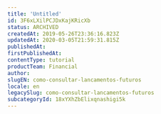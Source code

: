 ```yaml
---
title: 'Untitled'
id: 3F6xLXilPCJDxKajKRicXb
status: ARCHIVED
createdAt: 2019-05-26T23:36:16.823Z
updatedAt: 2020-03-05T21:59:31.815Z
publishedAt: 
firstPublishedAt: 
contentType: tutorial
productTeam: Financial
author: 
slugEN: como-consultar-lancamentos-futuros
locale: en
legacySlug: como-consultar-lancamentos-futuros
subcategoryId: 18xYXhZbElixqnashigi5k
---
```



